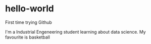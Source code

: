 # hello-world
First time trying Github

I'm a Industrial Engeneering student learning about data science.
My favourite is basketball
